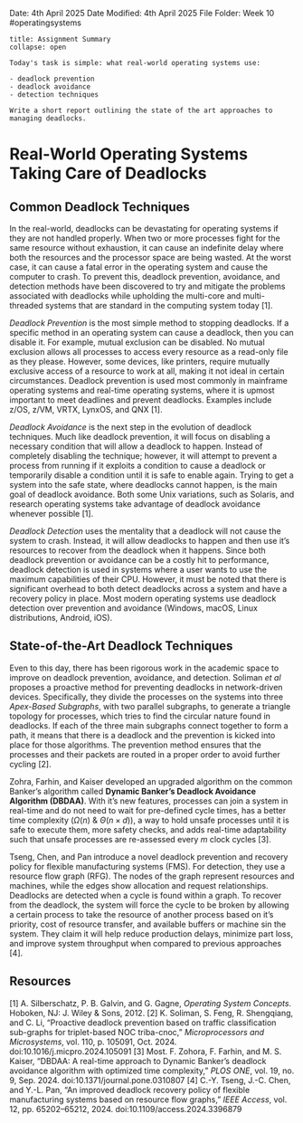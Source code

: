 Date: 4th April 2025
Date Modified: 4th April 2025
File Folder: Week 10
#operatingsystems

```ad-abstract
title: Assignment Summary
collapse: open

Today's task is simple: what real-world operating systems use:

- deadlock prevention
- deadlock avoidance 
- detection techniques

Write a short report outlining the state of the art approaches to managing deadlocks.

```

# Real-World Operating Systems Taking Care of Deadlocks

## Common Deadlock Techniques

In the real-world, deadlocks can be devastating for operating systems if they are not handled properly. When two or more processes fight for the same resource without exhaustion, it can cause an indefinite delay where both the resources and the processor space are being wasted. At the worst case, it can cause a fatal error in the operating system and cause the computer to crash. To prevent this, deadlock prevention, avoidance, and detection methods have been discovered to try and mitigate the problems associated with deadlocks while upholding the multi-core and multi-threaded systems that are standard in the computing system today [1].  

*Deadlock Prevention* is the most simple method to stopping deadlocks. If a specific method in an operating system can cause a deadlock, then you can disable it. For example, mutual exclusion can be disabled. No mutual exclusion allows all processes to access every resource as a read-only file as they please. However, some devices, like printers, require mutually exclusive access of a resource to work at all, making it not ideal in certain circumstances. Deadlock prevention is used most commonly in mainframe operating systems and real-time operating systems, where it is upmost important to meet deadlines and prevent deadlocks. Examples include z/OS, z/VM, VRTX, LynxOS, and QNX [1].

*Deadlock Avoidance* is the next step in the evolution of deadlock techniques. Much like deadlock prevention, it will focus on disabling a necessary condition that will allow a deadlock to happen. Instead of completely disabling the technique; however, it will attempt to prevent a process from running if it exploits a condition to cause a deadlock or temporarily disable a condition until it is safe to enable again. Trying to get a system into the safe state, where deadlocks cannot happen, is the main goal of deadlock avoidance. Both some Unix variations, such as Solaris, and research operating systems take advantage of deadlock avoidance whenever possible [1].

*Deadlock Detection* uses the mentality that a deadlock will not cause the system to crash. Instead, it will allow deadlocks to happen and then use it’s resources to recover from the deadlock when it happens. Since both deadlock prevention or avoidance can be a costly hit to performance, deadlock detection is used in systems where a user wants to use the maximum capabilities of their CPU. However, it must be noted that there is significant overhead to both detect deadlocks across a system and have a recovery policy in place. Most modern operating systems use deadlock detection over prevention and avoidance (Windows, macOS, Linux distributions, Android, iOS).
## State-of-the-Art Deadlock Techniques

Even to this day, there has been rigorous work in the academic space to improve on deadlock prevention, avoidance, and detection. Soliman *et al* proposes a proactive method for preventing deadlocks in network-driven devices. Specifically, they divide the processes on the systems into three *Apex-Based Subgraphs*, with two parallel subgraphs, to generate a triangle topology for processes, which tries to find the circular nature found in deadlocks. If each of the three main subgraphs connect together to form a path, it means that there is a deadlock and the prevention is kicked into place for those algorithms. The prevention method ensures that the processes and their packets are routed in a proper order to avoid further cycling [2].

Zohra, Farhin, and Kaiser developed an upgraded algorithm on the common Banker’s algorithm called **Dynamic Banker’s Deadlock Avoidance Algorithm (DBDAA)**. With it’s new features, processes can join a system in real-time and do not need to wait for pre-defined cycle times, has a better time complexity ($\Omega(n)$ & $\Theta(n \times d)$), a way to hold unsafe processes until it is safe to execute them, more safety checks, and adds real-time adaptability such that unsafe processes are re-assessed every $m$ clock cycles [3].

Tseng, Chen, and Pan introduce a novel deadlock prevention and recovery policy for flexible manufacturing systems (FMS). For detection, they use a resource flow graph (RFG). The nodes of the graph represent resources and machines, while the edges show allocation and request relationships. Deadlocks are detected when a cycle is found within a graph. To recover from the deadlock, the system will force the cycle to be broken by allowing a certain process to take the resource of another process based on it’s priority, cost of resource transfer, and available buffers or machine sin the system. They claim it will help reduce production delays, minimize part loss, and improve system throughput when compared to previous approaches [4].

## Resources

[1] A. Silberschatz, P. B. Galvin, and G. Gagne, _Operating System Concepts_. Hoboken, NJ: J. Wiley & Sons, 2012.
[2] K. Soliman, S. Feng, R. Shengqiang, and C. Li, “Proactive deadlock prevention based on traffic classification sub-graphs for triplet-based NOC triba-cnoc,” _Microprocessors and Microsystems_, vol. 110, p. 105091, Oct. 2024. doi:10.1016/j.micpro.2024.105091
[3] Most. F. Zohora, F. Farhin, and M. S. Kaiser, “DBDAA: A real-time approach to Dynamic Banker’s deadlock avoidance algorithm with optimized time complexity,” _PLOS ONE_, vol. 19, no. 9, Sep. 2024. doi:10.1371/journal.pone.0310807
[4] C.-Y. Tseng, J.-C. Chen, and Y.-L. Pan, “An improved deadlock recovery policy of flexible manufacturing systems based on resource flow graphs,” _IEEE Access_, vol. 12, pp. 65202–65212, 2024. doi:10.1109/access.2024.3396879


